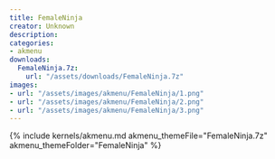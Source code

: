 ```yaml
---
title: FemaleNinja
creator: Unknown
description: 
categories:
- akmenu
downloads:
  FemaleNinja.7z:
    url: "/assets/downloads/FemaleNinja.7z"
images:
- url: "/assets/images/akmenu/FemaleNinja/1.png"
- url: "/assets/images/akmenu/FemaleNinja/2.png"
- url: "/assets/images/akmenu/FemaleNinja/3.png"
---
```


{% include kernels/akmenu.md akmenu_themeFile="FemaleNinja.7z" akmenu_themeFolder="FemaleNinja" %}
